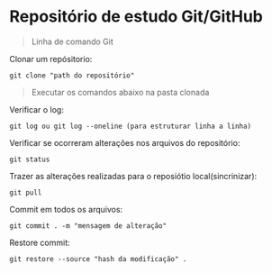 # Repositório de estudo Git/GitHub

> Linha de comando Git

Clonar um repósitorio:

````
git clone "path do repositório"
````

> Executar os comandos abaixo na pasta clonada

Verificar o log:

````
git log ou git log --oneline (para estruturar linha a linha)
````

Verificar se ocorreram alterações nos arquivos do repositório:

````
git status
````

Trazer as alterações realizadas para o reposiótio local(sincrinizar):

````
git pull
````

Commit em todos os arquivos:

````
git commit . -m "mensagem de alteração"
````

Restore commit:

````
git restore --source "hash da modificação" .
````



